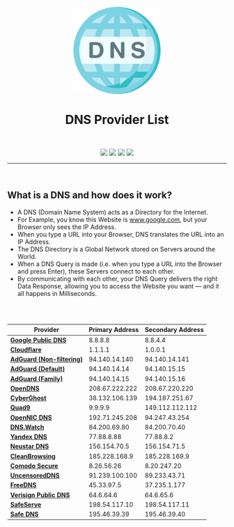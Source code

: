 <p align="center"><img src="https://github.com/K3V1991/DNS-Provider-List/blob/main/DNS.png" width="200"></a>
<h1 align="center"><b>DNS Provider List</b></h1>
<br />

<p align="center">
<a href="https://liberapay.com/K3V1991" alt="LiberaPay"><img src="https://img.shields.io/badge/Liberapay-F6C915?style=for-the-badge&logo=liberapay&logoColor=black" /></a>
<a href="https://ko-fi.com/k3v1991" alt="Ko-fi"><img src="https://img.shields.io/badge/Ko--fi-F16061?style=for-the-badge&logo=ko-fi&logoColor=white" /></a>
<a href="https://www.paypal.com/cgi-bin/webscr?cmd=_s-xclick&hosted_button_id=HW8B98TVDLKWA" alt="PayPal"><img src="https://img.shields.io/badge/PayPal-00457C?style=for-the-badge&logo=paypal&logoColor=white" /></a>
<a href="https://github.com/K3V1991/Donate-Crypto/blob/main/README.md" alt="Crypto"><img src="https://img.shields.io/badge/Bitcoin-000?style=for-the-badge&logo=bitcoin&logoColor=white" /></a>
</p>
<hr />
<br />

## What is a DNS and how does it work?
* A DNS (Domain Name System) acts as a Directory for the Internet. 
* For Example, you know this Website is www.google.com, but your Browser only sees the IP Address.
* When you type a URL into your Browser, DNS translates the URL into an IP Address.
* The DNS Directory is a Global Network stored on Servers around the World. 
* When a DNS Query is made (i.e. when you type a URL into the Browser and press Enter), these Servers connect to each other. 
* By communicating with each other, your DNS Query delivers the right Data Response, allowing you to access the Website you want — and it all happens in Milliseconds.
<br />
<br />

Provider | Primary Address | Secondary Address
| --- | --- | --- |
| [**Google Public DNS**](https://developers.google.com/speed/public-dns/) | 8.8.8.8 | 8.8.4.4 |
| [**Cloudflare**](https://www.cloudflare.com/learning/dns/what-is-a-dns-server/) | 1.1.1.1 | 1.0.0.1 |
| [**AdGuard (Non-filtering)**](https://adguard.com/en/blog/adguard-dns-new-addresses.html)| 94.140.14.140 | 94.140.14.141 |
| [**AdGuard (Default)**](https://adguard.com/en/blog/adguard-dns-new-addresses.html)| 94.140.14.14 | 94.140.15.15 |
| [**AdGuard (Family)**](https://adguard.com/en/blog/adguard-dns-new-addresses.html)| 94.140.14.15 | 94.140.15.16 |
| [**OpenDNS**](https://use.opendns.com/) | 208.67.222.222 | 208.67.220.220 |
| [**CyberGhost**](https://www.cyberghostvpn.com/privacyhub/dns-changer/) | 38.132.106.139 | 194.187.251.67 |
| [**Quad9**](https://quad9.net/support/set-up-guides/windows) | 9.9.9.9 | 149.112.112.112 |
| [**OpenNIC DNS**](https://www.opennic.org/) | 192.71.245.208 | 94.247.43.254 |
| [**DNS.Watch**](https://dns.watch/) | 84.200.69.80 | 84.200.70.40 |
| [**Yandex DNS**](https://dns.yandex.com/) | 77.88.8.88 | 77.88.8.2 |
| [**Neustar DNS**](https://www.publicdns.neustar/) | 156.154.70.5 | 156.154.71.5 |
| [**CleanBrowsing**](https://cleanbrowsing.org/filters/) | 185.228.168.9 | 185.228.169.9 |
| [**Comodo Secure**](https://www.comodo.com/secure-dns/) | 8.26.56.26 | 8.20.247.20 |
| [**UncensoredDNS**](https://blog.uncensoreddns.org/) | 91.239.100.100 | 89.233.43.71 |
| [**FreeDNS**](https://freedns.afraid.org/) | 45.33.97.5 | 37.235.1.177 |
| [**Verisign Public DNS**](https://blog.verisign.com/security/introducing-verisign-public-dns-a-free-recursive-dns-service-that-respects-your-privacy/) | 64.6.64.6 | 64.6.65.6 |
| [**SafeServe**](https://www.namecheap.com/support/knowledgebase/article.aspx/10114/10/vpn-or-safeserve-public-dns-how-to-choose/) | 198.54.117.10 | 198.54.117.11 |
| [**Safe DNS**](https://www.safedns.com/) | 195.46.39.39 | 195.46.39.40 |
